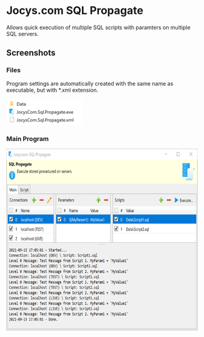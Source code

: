 # Jocys.com SQL Propagate

Allows quick execution of multiple SQL scripts with paramters on multiple SQL servers.

## Screenshots

### Files

Program settings are automatically created with the same name as executable, but with \*.xml extension.

<img alt="Files" src="SqlPropagate/Documents/Images/JocysComSqlPropagate_Files.png" width="200" height="70">

### Main Program

<img alt="Main From" src="SqlPropagate/Documents/Images/JocysComSqlPropagate.png" width="700" height="480">
